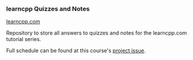 ### learncpp Quizzes and Notes

[learncpp.com](https://www.learncpp.com/)

Repository to store all answers to quizzes and notes for the learncpp.com tutorial series.

Full schedule can be found at this course's [project issue](https://github.com/Mootook/independent-studies/issues/1).
